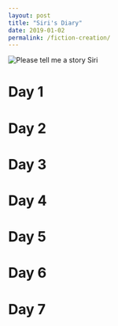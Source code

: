 ```yaml
---
layout: post
title: "Siri's Diary"
date: 2019-01-02
permalink: /fiction-creation/
---
```


![Please tell me a story Siri](https://c1.staticflickr.com/3/2936/14576935873_1492dc8082_b.jpg)

# Day 1

# Day 2

# Day 3

# Day 4

# Day 5

# Day 6

# Day 7
